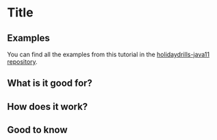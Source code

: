 # Title

## Examples
You can find all the examples from this tutorial in the [holidaydrills-java11 repository](https://github.com/Holidaydrills/holidaydrills-java11/blob/master/src/main/java/com/holidaydrills/StringApiEnhancements.java).

## What is it good for?

## How does it work?


## Good to know






